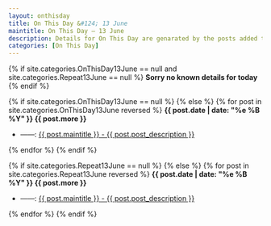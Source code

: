 ```yaml
---
layout: onthisday
title: On This Day &#124; 13 June
maintitle: On This Day — 13 June
description: Details for On This Day are genarated by the posts added to the website so the content is subject to changes/updates over time.
categories: [On This Day]
---
```


{% if site.categories.OnThisDay13June == null and site.categories.Repeat13June == null %}
<strong>Sorry no known details for today</strong>
{% endif %}

{% if site.categories.OnThisDay13June == null %}
{% else %}
{% for post in site.categories.OnThisDay13June reversed %}
<strong>{{ post.date | date: "%e %B %Y" }} {{ post.more }}</strong>
<ul>
<li> ——: <a href="{{ post.url }}">{{ post.maintitle }} - {{ post.post_description }}</a></li>
</ul>
{% endfor %}
{% endif %}

{% if site.categories.Repeat13June == null %}
{% else %}
{% for post in site.categories.Repeat13June reversed %}
<strong>{{ post.date | date: "%e %B %Y" }} {{ post.more }}</strong>
<ul>
<li> ——: <a href="{{ post.url }}">{{ post.maintitle }} - {{ post.post_description }}</a></li>
</ul>
{% endfor %}
{% endif %}
